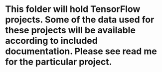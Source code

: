 # This folder will hold TensorFlow projects. Some of the data used for these projects will be available according to included documentation. Please see read me for the particular project.